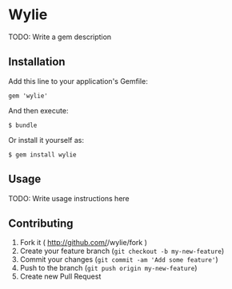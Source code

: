 # Wylie

TODO: Write a gem description

## Installation

Add this line to your application's Gemfile:

    gem 'wylie'

And then execute:

    $ bundle

Or install it yourself as:

    $ gem install wylie

## Usage

TODO: Write usage instructions here

## Contributing

1. Fork it ( http://github.com/<my-github-username>/wylie/fork )
2. Create your feature branch (`git checkout -b my-new-feature`)
3. Commit your changes (`git commit -am 'Add some feature'`)
4. Push to the branch (`git push origin my-new-feature`)
5. Create new Pull Request
